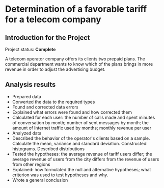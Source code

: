 # Determination of a favorable tariff for a telecom company

## Introduction for the Project 

Project status: **Complete**

A telecom operator company offers its clients two prepaid plans.
The commercial department wants to know which of the plans brings in more revenue in order to adjust the advertising budget.

## Analysis results

* Prepared data
* Converted the data to the required types
* Found and corrected data errors
* Explained what errors were found and how corrected them
* Calculated for each user: the number of calls made and spent minutes of conversation by month; number of sent messages by month; the amount of Internet traffic used by months; monthly revenue per user
* Analyzed data
* Described the behavior of the operator's clients based on a sample. Calculate the mean, variance and standard deviation. Constructed histograms. Described distributions
* Tested the hypotheses: the average revenue of tariff users differ; the average revenue of users from the city differs from the revenue of users from other regions
* Explained: how formulated the null and alternative hypotheses; what criterion was used to test hypotheses and why.
* Wrote a general conclusion
